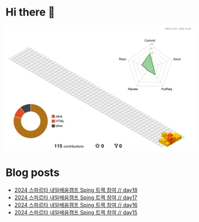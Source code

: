# Hi there 👋

<!--
**chews26/chews26** is a ✨ _special_ ✨ repository because its `README.md` (this file) appears on your GitHub profile.

Here are some ideas to get you started:

- 🔭 I’m currently working on ...
- 🌱 I’m currently learning ...
- 👯 I’m looking to collaborate on ...
- 🤔 I’m looking for help with ...
- 💬 Ask me about ...
- 📫 How to reach me: ...
- 😄 Pronouns: ...
- ⚡ Fun fact: ...
-->
![](./profile-3d-contrib/profile-season-animate.svg)

# Blog posts
<!-- BLOG-POST-LIST:START -->
- [2024 스파르타 내일배움캠프 Sping 트랙 참여 // day18](https://shinelee26.tistory.com/27)
- [2024 스파르타 내일배움캠프 Sping 트랙 참여 // day17](https://shinelee26.tistory.com/26)
- [2024 스파르타 내일배움캠프 Sping 트랙 참여 // day16](https://shinelee26.tistory.com/25)
- [2024 스파르타 내일배움캠프 Sping 트랙 참여 // day15](https://shinelee26.tistory.com/24)
<!-- BLOG-POST-LIST:END -->
